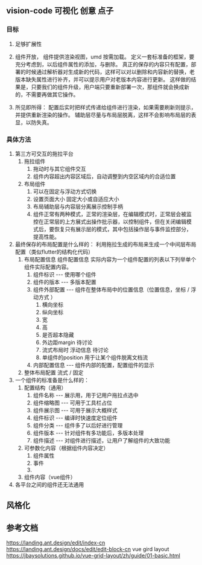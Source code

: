 ## vision-code 可视化 创意 点子
### 目标
1. 足够扩展性
2. 组件开放，
    组件提供渲染视图，umd 按需加载。
    定义一套标准备的框架，要充分考虑到，以后组件属性的添加，与删除。
    真正的保存的内容只有配置，部署的时候通过解析器对生成新的代码，这样可以对以删除和内容新的替换，老版本缺失属性进行补齐，并可以提示用户对老版本内容进行更新。
    这样做的结果是，只要我们的组件升级，用户端只要重新部署一次，那组件就会换成新的，不需要再做其它操作。

3. 所见即所得：
    配置后实时把样式传递给组件进行渲染，如果需要刷新则提示，并提供重新渲染的操作。
    辅助层尽量与布局层脱离，这样不会影响布局层的表显，以防失真。

### 具体方法
1. 第三方可交互的拖拉平台
   1. 拖拉组件
      1. 拖动时与其它组件交互
      2. 组件内容超出内容区域后，自动调整到内空区域内的合适位置
   2. 布局组件
      1. 可以在固定与浮动方式切换
      2. 设置页面大小 固定大小或自适应大小
      3. 布局辅助层与内容层分离展示控制手柄
      4. 组件正常有两种模式，正常的渲染层，在编辑模式时，正常层会被监控在正常层的上方展式出操作批示器，以控制组件，但在关闭编辑模式后，要恢复只有展示层的模式，其中包括操作层与事件监控部分，提高性能。
2. 最终保存的布局配置是什么样的：
   利用拖拉生成的布局来生成一个中间层布局配置（类似flutter的结构化代码）
   1. 布局配置信息 组件配置信息 实际内容为一个组件配置的列表以下列举单个组件实际配置内容。
      1. 组件标识 --- 使用哪个组件
      2. 组件的版本 --- 多版本配置
      3. 组件外部配置 --- 组件在整体布局中的位置信息（位置信息，坐标 / 浮动方式 ）
         1. 横向坐标
         2. 纵向坐标
         3. 宽
         4. 高
         5. 是否超本隐藏
         6. 外边距margin 待讨论
         7. 流式布局时 浮动信息 待讨论
         8. 单组件的position 用于让某个组件脱离文档流
      4. 内部配置信息 --- 组件内部的配置，配置组件的显示
   2. 整体布局配置 流式 / 固定
3. 一个组件的标准备是什么样的：
   1. 配置结构（通用）
      1. 组件名称 --- 展示用，用于记用户拖拉点选中
      2. 组件缩略图 --- 可用于工具栏占位
      3. 组件展示图 --- 可用于展示大概样式
      4. 组件标识 --- 编译时快速度定位组件
      5. 组件分类 --- 组件多了以后好进行管理
      6. 组件版本 --- 针对组件有多功能后，多版本处理
      7. 组件描述 --- 对组件进行描述，让用户了解组件的大致功能
   2. 可参数化内容（根据组件内容决定）
      1. 组件属性
      2. 事件
      3. 
   3. 组件内容（vue组件）
4. 各平台之间的组件还无法通用

## 风格化

## 参考文档
https://landing.ant.design/edit/index-cn
https://landing.ant.design/docs/edit/edit-block-cn
vue gird layout
https://jbaysolutions.github.io/vue-grid-layout/zh/guide/01-basic.html
